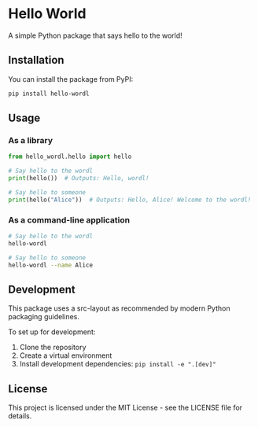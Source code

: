 # Hello World

A simple Python package that says hello to the world!

## Installation

You can install the package from PyPI:

```bash
pip install hello-wordl
```

## Usage

### As a library

```python
from hello_wordl.hello import hello

# Say hello to the wordl
print(hello())  # Outputs: Hello, wordl!

# Say hello to someone
print(hello("Alice"))  # Outputs: Hello, Alice! Welcome to the wordl!
```

### As a command-line application

```bash
# Say hello to the wordl
hello-wordl

# Say hello to someone
hello-wordl --name Alice
```

## Development

This package uses a src-layout as recommended by modern Python packaging guidelines.

To set up for development:

1. Clone the repository
2. Create a virtual environment
3. Install development dependencies: `pip install -e ".[dev]"`

## License

This project is licensed under the MIT License - see the LICENSE file for details.
